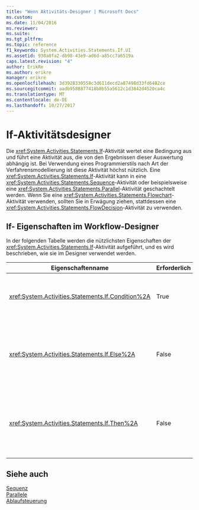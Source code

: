 ```yaml
---
title: "Wenn Aktivitäts-Designer | Microsoft Docs"
ms.custom: 
ms.date: 11/04/2016
ms.reviewer: 
ms.suite: 
ms.tgt_pltfrm: 
ms.topic: reference
f1_keywords: System.Activities.Statements.If.UI
ms.assetid: 930a8fa2-db98-43e9-ad6d-a85cc7a6519a
caps.latest.revision: "4"
author: ErikRe
ms.author: erikre
manager: erikre
ms.openlocfilehash: 3d3928330558c3d611decd2a87498d33fd6482ce
ms.sourcegitcommit: aadb9588877418b8b55a5612c1d3842d4520ca4c
ms.translationtype: MT
ms.contentlocale: de-DE
ms.lasthandoff: 10/27/2017
---
```

# <a name="if-activity-designer"></a>If-Aktivitätsdesigner
Die <xref:System.Activities.Statements.If>-Aktivität wertet eine Bedingung aus und führt eine Aktivität aus, die von den Ergebnissen dieser Auswertung abhängig ist. Bei Verwendung eines Programmierstils nach Art der Verfahrensmodellierung ist diese Aktivität höchst nützlich. Eine <xref:System.Activities.Statements.If>-Aktivität kann in eine <xref:System.Activities.Statements.Sequence>-Aktivität oder beispielsweise eine <xref:System.Activities.Statements.Parallel>-Aktivität geschachtelt werden. Wenn Sie eine <xref:System.Activities.Statements.Flowchart>-Aktivität verwenden, sollten Sie in Erwägung ziehen, stattdessen eine <xref:System.Activities.Statements.FlowDecision>-Aktivität zu verwenden.  
  
## <a name="if-properties-in-the-workflow-designer"></a>If- Eigenschaften im Workflow-Designer  
 In der folgenden Tabelle werden die nützlichsten Eigenschaften der <xref:System.Activities.Statements.If>-Aktivität aufgeführt, und es wird beschrieben, wie sie im Designer verwendet werden.  
  
|Eigenschaftenname|Erforderlich|Verwendung|  
|-------------------|--------------|-----------|  
|<xref:System.Activities.Statements.If.Condition%2A>|True|Die Bedingung, die die auszuführende untergeordnete Aktivität bestimmt. Festlegen der <xref:System.Activities.Statements.If.Condition%2A>, geben Sie einen [!INCLUDE[vbprvb](../code-quality/includes/vbprvb_md.md)] Ausdruck in der **Bedingung** Feld der **Wenn** -Aktivitätsdesigner oder im Eigenschaftenraster.|  
|<xref:System.Activities.Statements.If.Else%2A>|False|Die Aktivität aus, wenn führen Sie die <xref:System.Activities.Statements.If.Condition%2A> ist **"false"**. Um eine Aktivität hinzuzufügen, die ausgeführt wird, indem Sie die <xref:System.Activities.Statements.If.Else%2A> verzweigen, legen Sie eine Aktivität aus der **Toolbox** in der **Else** Feld der **Wenn** Aktivitäts-Designer mit dem Hinweistext " Aktivität hier ablegen".|  
|<xref:System.Activities.Statements.If.Then%2A>|False|Die Aktivität aus, wenn führen Sie die <xref:System.Activities.Statements.If.Condition%2A> ist **"true"**. Um eine Aktivität hinzuzufügen, die ausgeführt wird, indem Sie die <xref:System.Activities.Statements.If.Then%2A> verzweigen, legen Sie eine Aktivität aus der **Toolbox** in der **klicken Sie dann** Feld der **Wenn** Aktivitäts-Designer mit dem Hinweistext " Aktivität hier ablegen".|  
  
## <a name="see-also"></a>Siehe auch  
 [Sequenz](../workflow-designer/sequence-activity-designer.md)   
 [Parallele](../workflow-designer/parallel-activity-designer.md)   
 [Ablaufsteuerung](../workflow-designer/control-flow-activity-designers.md)